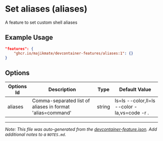 # Set aliases (aliases)

A feature to set custom shell aliases

## Example Usage

```json
"features": {
    "ghcr.io/majikmate/devcontainer-features/aliases:1": {}
}
```

## Options

| Options Id | Description                                               | Type   | Default Value                                |
| ---------- | --------------------------------------------------------- | ------ | -------------------------------------------- |
| aliases    | Comma-separated list of aliases in format 'alias=command' | string | ls=ls --color,ll=ls --color -la,vs=code -r . |

---

_Note: This file was auto-generated from the
[devcontainer-feature.json](https://github.com/majikmate/devcontainer-features/blob/main/src/aliases/devcontainer-feature.json).
Add additional notes to a `NOTES.md`._
